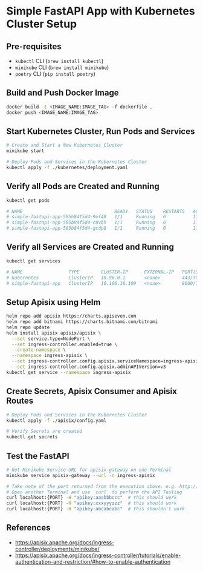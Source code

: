 # Simple FastAPI App with Kubernetes Cluster Setup

## Pre-requisites
- `kubectl` CLI (`brew install kubectl`)
- `minikube` CLI (`brew install minikube`)
- `poetry` CLI (`pip install poetry`)

## Build and Push Docker Image
``` bash
docker build -t <IMAGE_NAME:IMAGE_TAG> -f dockerfile .
docker push <IMAGE_NAME:IMAGE_TAG>
```

## Start Kubernetes Cluster, Run Pods and Services
``` bash
# Create and Start a New Kubernetes Cluster
minikube start

# Deploy Pods and Services in the Kubernetes Cluster
kubectl apply -f ./kubernetes/deployment.yaml
```

## Verify all Pods are Created and Running
``` bash
kubectl get pods

# NAME                                  READY   STATUS    RESTARTS   AGE
# simple-fastapi-app-585b84f5d4-9mf48   1/1     Running   0          117m
# simple-fastapi-app-585b84f5d4-c8vbh   1/1     Running   0          117m
# simple-fastapi-app-585b84f5d4-gcdp8   1/1     Running   0          117m
```

## Verify all Services are Created and Running
``` bash
kubectl get services

# NAME                 TYPE        CLUSTER-IP      EXTERNAL-IP   PORT(S)    AGE
# kubernetes           ClusterIP   10.96.0.1       <none>        443/TCP    119m
# simple-fastapi-app   ClusterIP   10.106.18.109   <none>        8000/TCP   116m
```

## Setup Apisix using Helm
``` bash
helm repo add apisix https://charts.apiseven.com
helm repo add bitnami https://charts.bitnami.com/bitnami
helm repo update
helm install apisix apisix/apisix \
  --set service.type=NodePort \
  --set ingress-controller.enabled=true \
  --create-namespace \
  --namespace ingress-apisix \
  --set ingress-controller.config.apisix.serviceNamespace=ingress-apisix \
  --set ingress-controller.config.apisix.adminAPIVersion=v3
kubectl get service --namespace ingress-apisix
```

## Create Secrets, Apisix Consumer and Apisix Routes
``` bash
# Deploy Pods and Services in the Kubernetes Cluster
kubectl apply -f ./apisix/config.yaml

# Verify Secrets are created
kubectl get secrets
```

## Test the FastAPI
``` bash
# Get Minikube Service URL for apisix-gateway on one Terminal
minikube service apisix-gateway --url -n ingress-apisix

# Take note of the port returned from the execution above. e.g. http://127.0.0.1:64412
# Open another Terminal and use `curl` to perform the API Testing
curl localhost:{PORT} -H "apikey:aaabbbccc"  # this should work
curl localhost:{PORT} -H "apikey:xxxyyyzzz"  # this should work
curl localhost:{PORT} -H "apikey:abcabcabc"  # this shouldn't work
``` 

## References
- https://apisix.apache.org/docs/ingress-controller/deployments/minikube/
- https://apisix.apache.org/docs/ingress-controller/tutorials/enable-authentication-and-restriction/#how-to-enable-authentication
